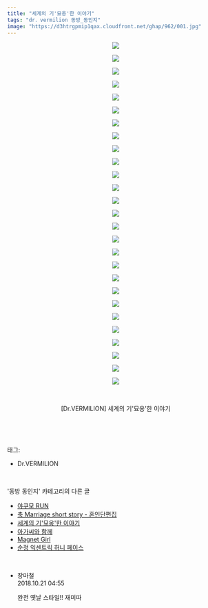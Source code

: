 ```yaml
---
title: "세계의 기'묘옹'한 이야기"
tags: "dr．vermilion 동방_동인지"
image: "https://d3htrgpmip1qax.cloudfront.net/ghap/962/001.jpg"
---
```

<div class="article">
<p style="text-align: center; clear: none; float: none;"><img src="{{ site.imgserver5 }}/ghap/962/001.jpg"/></p>
<p style="text-align: center; clear: none; float: none;"><img src="{{ site.imgserver5 }}/ghap/962/002.jpg"/></p>
<p style="text-align: center; clear: none; float: none;"><img src="{{ site.imgserver5 }}/ghap/962/003.jpg"/></p>
<p style="text-align: center; clear: none; float: none;"><img src="{{ site.imgserver5 }}/ghap/962/004.jpg"/></p>
<p style="text-align: center; clear: none; float: none;"><img src="{{ site.imgserver5 }}/ghap/962/005.jpg"/></p>
<p style="text-align: center; clear: none; float: none;"><img src="{{ site.imgserver5 }}/ghap/962/006.jpg"/></p>
<p style="text-align: center; clear: none; float: none;"><img src="{{ site.imgserver5 }}/ghap/962/007.jpg"/></p>
<p style="text-align: center; clear: none; float: none;"><img src="{{ site.imgserver5 }}/ghap/962/008.jpg"/></p>
<p style="text-align: center; clear: none; float: none;"><img src="{{ site.imgserver5 }}/ghap/962/009.jpg"/></p>
<p style="text-align: center; clear: none; float: none;"><img src="{{ site.imgserver5 }}/ghap/962/010.jpg"/></p>
<p style="text-align: center; clear: none; float: none;"><img src="{{ site.imgserver5 }}/ghap/962/011.jpg"/></p>
<p style="text-align: center; clear: none; float: none;"><img src="{{ site.imgserver5 }}/ghap/962/012.jpg"/></p>
<p style="text-align: center; clear: none; float: none;"><img src="{{ site.imgserver5 }}/ghap/962/013.jpg"/></p>
<p style="text-align: center; clear: none; float: none;"><img src="{{ site.imgserver5 }}/ghap/962/014.jpg"/></p>
<p style="text-align: center; clear: none; float: none;"><img src="{{ site.imgserver5 }}/ghap/962/015.jpg"/></p>
<p style="text-align: center; clear: none; float: none;"><img src="{{ site.imgserver5 }}/ghap/962/016.jpg"/></p>
<p style="text-align: center; clear: none; float: none;"><img src="{{ site.imgserver5 }}/ghap/962/017.jpg"/></p>
<p style="text-align: center; clear: none; float: none;"><img src="{{ site.imgserver5 }}/ghap/962/018.jpg"/></p>
<p style="text-align: center; clear: none; float: none;"><img src="{{ site.imgserver5 }}/ghap/962/019.jpg"/></p>
<p style="text-align: center; clear: none; float: none;"><img src="{{ site.imgserver5 }}/ghap/962/020.jpg"/></p>
<p style="text-align: center; clear: none; float: none;"><img src="{{ site.imgserver5 }}/ghap/962/021.jpg"/></p>
<p style="text-align: center; clear: none; float: none;"><img src="{{ site.imgserver5 }}/ghap/962/022.jpg"/></p>
<p style="text-align: center; clear: none; float: none;"><img src="{{ site.imgserver5 }}/ghap/962/023.jpg"/></p>
<p style="text-align: center; clear: none; float: none;"><img src="{{ site.imgserver5 }}/ghap/962/024.jpg"/></p>
<p style="text-align: center; clear: none; float: none;"><img src="{{ site.imgserver5 }}/ghap/962/025.jpg"/></p>
<p style="text-align: center; clear: none; float: none;"><img src="{{ site.imgserver5 }}/ghap/962/026.jpg"/></p>
<p style="text-align: center; clear: none; float: none;"><img src="{{ site.imgserver5 }}/ghap/962/027.jpg"/></p>
<p style="text-align: center; clear: none; float: none;"><br/></p>
<p style="text-align: center; clear: none; float: none;">[Dr.VERMILION] 세계의 기'묘옹'한 이야기</p>
<p><br/></p>
</div><br/>
<div class="tagTrail">
<p>태그: </p>
<ul>
<li>Dr.VERMILION</li>
</ul>
</div><br/>
<div class="another">
<p>'동방 동인지' 카테고리의 다른 글</p>
<ul>
<li><a href="/ghap_965">야쿠모 RUN</a></li>
<li><a href="/ghap_963">축 Marriage short story - 혼인단편집</a></li>
<li><a href="/ghap_962">세계의 기'묘옹'한 이야기</a></li>
<li><a href="/ghap_961">아가씨와 함께</a></li>
<li><a href="/ghap_959">Magnet Girl</a></li>
<li><a href="/ghap_958">순정 익센트릭 허니 페이스</a></li>
</ul>
</div><br/>
<div class="cb_module cb_fluid">
<div class="cb_wrt cb_profile">
<div class="comment">
<ul>
<li class="cb_thumb_off" id="comment15359035">
<div class="cb_comment_area">
<div class="cb_info_area">
<div class="cb_section">
<span class="cb_nick_name">장마철</span>
</div>
<div class="cb_section">
<span class="cb_date">2018.10.21 04:55 </span>
</div>
</div>
<div class="cb_dsc_comment">
<p class="cb_dsc">
											완전 옛날 스타일!! 재미따
										</p>
</div>
</div></li>
</ul>
</div>
</div><!-- commentList close -->
</div><br/>
